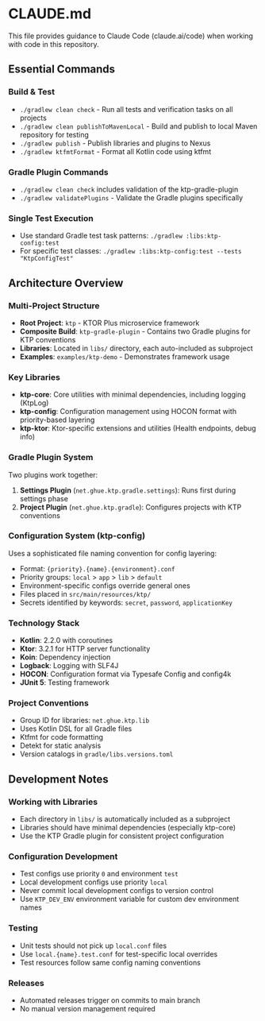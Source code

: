 # CLAUDE.md

This file provides guidance to Claude Code (claude.ai/code) when working with code in this repository.

## Essential Commands

### Build & Test
- `./gradlew clean check` - Run all tests and verification tasks on all projects
- `./gradlew clean publishToMavenLocal` - Build and publish to local Maven repository for testing
- `./gradlew publish` - Publish libraries and plugins to Nexus
- `./gradlew ktfmtFormat` - Format all Kotlin code using ktfmt

### Gradle Plugin Commands
- `./gradlew clean check` includes validation of the ktp-gradle-plugin
- `./gradlew validatePlugins` - Validate the Gradle plugins specifically

### Single Test Execution
- Use standard Gradle test task patterns: `./gradlew :libs:ktp-config:test`
- For specific test classes: `./gradlew :libs:ktp-config:test --tests "KtpConfigTest"`

## Architecture Overview

### Multi-Project Structure
- **Root Project**: `ktp` - KTOR Plus microservice framework
- **Composite Build**: `ktp-gradle-plugin` - Contains two Gradle plugins for KTP conventions
- **Libraries**: Located in `libs/` directory, each auto-included as subproject
- **Examples**: `examples/ktp-demo` - Demonstrates framework usage

### Key Libraries
- **ktp-core**: Core utilities with minimal dependencies, including logging (KtpLog)
- **ktp-config**: Configuration management using HOCON format with priority-based layering
- **ktp-ktor**: Ktor-specific extensions and utilities (Health endpoints, debug info)

### Gradle Plugin System
Two plugins work together:
1. **Settings Plugin** (`net.ghue.ktp.gradle.settings`): Runs first during settings phase
2. **Project Plugin** (`net.ghue.ktp.gradle`): Configures projects with KTP conventions

### Configuration System (ktp-config)
Uses a sophisticated file naming convention for config layering:
- Format: `{priority}.{name}.{environment}.conf`
- Priority groups: `local` > `app` > `lib` > `default`
- Environment-specific configs override general ones
- Files placed in `src/main/resources/ktp/`
- Secrets identified by keywords: `secret`, `password`, `applicationKey`

### Technology Stack
- **Kotlin**: 2.2.0 with coroutines
- **Ktor**: 3.2.1 for HTTP server functionality
- **Koin**: Dependency injection
- **Logback**: Logging with SLF4J
- **HOCON**: Configuration format via Typesafe Config and config4k
- **JUnit 5**: Testing framework

### Project Conventions
- Group ID for libraries: `net.ghue.ktp.lib`
- Uses Kotlin DSL for all Gradle files
- Ktfmt for code formatting
- Detekt for static analysis
- Version catalogs in `gradle/libs.versions.toml`

## Development Notes

### Working with Libraries
- Each directory in `libs/` is automatically included as a subproject
- Libraries should have minimal dependencies (especially ktp-core)
- Use the KTP Gradle plugin for consistent project configuration

### Configuration Development
- Test configs use priority `0` and environment `test`
- Local development configs use priority `local`
- Never commit local development configs to version control
- Use `KTP_DEV_ENV` environment variable for custom dev environment names

### Testing
- Unit tests should not pick up `local.conf` files
- Use `local.{name}.test.conf` for test-specific local overrides
- Test resources follow same config naming conventions

### Releases
- Automated releases trigger on commits to main branch
- No manual version management required